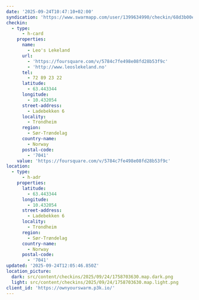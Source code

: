 ```yaml
---
date: '2025-09-24T10:47:10+02:00'
syndication: 'https://www.swarmapp.com/user/1399634990/checkin/68d3b00eb964a02a81f8c584'
checkin:
  - type:
      - h-card
    properties:
      name:
        - Leo's Lekeland
      url:
        - 'https://foursquare.com/v/5784c7fe498e08fd28b53f9c'
        - 'http://www.leoslekeland.no'
      tel:
        - 72 89 23 22
      latitude:
        - 63.443344
      longitude:
        - 10.432054
      street-address:
        - Ladebekken 6
      locality:
        - Trondheim
      region:
        - Sør-Trøndelag
      country-name:
        - Norway
      postal-code:
        - '7041'
    value: 'https://foursquare.com/v/5784c7fe498e08fd28b53f9c'
location:
  - type:
      - h-adr
    properties:
      latitude:
        - 63.443344
      longitude:
        - 10.432054
      street-address:
        - Ladebekken 6
      locality:
        - Trondheim
      region:
        - Sør-Trøndelag
      country-name:
        - Norway
      postal-code:
        - '7041'
updated: '2025-09-24T12:05:46.850Z'
location_picture:
  dark: src/content/checkins/2025/09/24/1758703630.map.dark.png
  light: src/content/checkins/2025/09/24/1758703630.map.light.png
client_id: 'https://ownyourswarm.p3k.io/'
---
```


